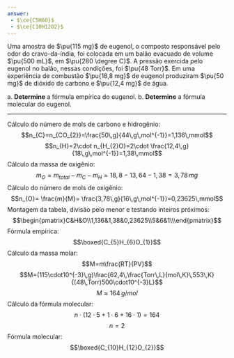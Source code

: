 ```yaml
---
answer:
 - $\ce{C5H6O}$
 - $\ce{C10H12O2}$
---
```


Uma amostra de $\pu{115 mg}$ de eugenol, o composto responsável pelo odor do cravo-da-índia, foi colocada em um balão evacuado de volume $\pu{500 mL}$, em $\pu{280 \degree C}$. A pressão exercida pelo eugenol no balão, nessas condições, foi $\pu{48 Torr}$. Em uma experiência de combustão $\pu{18,8 mg}$ de eugenol produziram $\pu{50 mg}$ de dióxido de carbono e $\pu{12,4 mg}$ de água.

a. **Determine** a fórmula empírica do eugenol.
b. **Determine** a fórmula molecular do eugenol.

---

Cálculo do número de mols de carbono e hidrogênio:
$$n_{C}=n_{CO_{2}}=\frac{50\,g}{44\,g\,mol^{-1}}=1,136\,mmol$$
$$n_{H}=2\cdot n_{H_{2}O}=2\cdot \frac{12,4\,g}{18\,g\,mol^{-1}}=1,38\,mmol$$
Cálculo da massa de oxigênio:
$$m_O=m_{total}-m_{C}-m_H=18,8-13,64-1,38=3,78\,mg$$
Cálculo do número de mols de oxigênio:
$$n_{O}= \frac{m}{M}= \frac{3,78\,g}{16\,g\,mol^{-1}}=0,23625\,mmol$$
Montagem da tabela, divisão pelo menor e testando inteiros próximos:
$$\begin{pmatrix}C&H&O\\1,136&1,38&0,23625\\5&6&1\\\end{pmatrix}$$
Fórmula empírica:
$$\boxed{C_{5}H_{6}O_{1}}$$
Cálculo da massa molar:
$$M=m\frac{RT}{PV}$$
$$M=(115\cdot10^{-3}\,g)\frac{62,4\,\frac{Torr\,L}{mol\,K}\,553\,K}{(48\,Torr)500\cdot10^{-3}L}$$
$$M\approx164\,g/mol$$
Cálculo da fórmula molecular:
$$n \cdot (12\cdot5+1\cdot6+16\cdot1)=164$$
$$n=2$$
Fórmula molecular:
$$\boxed{C_{10}H_{12}O_{2}}$$

